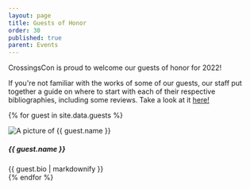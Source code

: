 ```yaml
---
layout: page
title: Guests of Honor
order: 30
published: true
parent: Events
---
```


CrossingsCon is proud to welcome our guests of honor for 2022!

If you're not familiar with the works of some of our guests, our staff put together a guide on where to start with each of their respective bibliographies, including some reviews. Take a look at it <a href="{{ site.baseurl }}/pdfs/where_to_start_guests.pdf">here!</a>

{% for guest in site.data.guests %}
<div class="row py-3">
  <div class="col-12 col-md-3">
    <img src="{{ site.baseurl }}/images/guests/{{ guest.image }}" alt="A picture of {{ guest.name }}">
  </div>
  <div class="col-12 col-md-9">
    <h5 class="mt-3 mt-md-0">{{ guest.name }}</h5>
    {{ guest.bio | markdownify }}
  </div>
</div>
{% endfor %}

